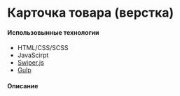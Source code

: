 # Карточка товара (верстка)
#### Использовынные технологии
* HTML/CSS/SCSS
* JavaScirpt
* [Swiper.js](https://swiperjs.com/)
* [Gulp](https://gulpjs.com/)

#### Описание
